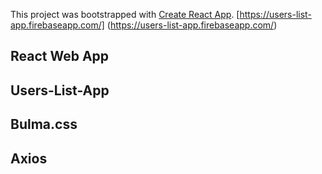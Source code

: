 This project was bootstrapped with [Create React App](https://github.com/facebook/create-react-app).
[https://users-list-app.firebaseapp.com/] (https://users-list-app.firebaseapp.com/)
## React Web App
## Users-List-App
## Bulma.css
## Axios
